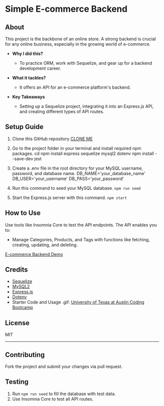 # Simple E-commerce Backend

## About

This project is the backbone of an online store. A strong backend is crucial for any online business, especially in the growing world of e-commerce.

- **Why I did this?**
  - To practice ORM, work with Sequelize, and gear up for a backend development career.

- **What it tackles?**
  - It offers an API for an e-commerce platform's backend.

- **Key Takeaways**
  - Setting up a Sequelize project, integrating it into an Express.js API, and creating different types of API routes.

## Setup Guide

1. Clone this GitHub repository
   [CLONE ME](https://github.com/Daleray1231/E_Comm)
  
2. Go to the project folder in your terminal and install required npm packages.
cd <Your-Project-Directory>
npm install express sequelize mysql2 dotenv
npm install --save-dev jest

3. Create a .env file in the root directory for your MySQL username, password, and database name.
DB_NAME='your_database_name'
DB_USER='your_username'
DB_PASS='your_password'

4. Run this command to seed your MySQL database.
`npm run seed`

5. Start the Express.js server with this command.
`npm start`

## How to Use

Use tools like Insomnia Core to test the API endpoints. The API enables you to:

- Manage Categories, Products, and Tags with functions like fetching, creating, updating, and deleting.

[E-commerce Backend Demo](https://share.vidyard.com/watch/zKe7kDWXtUUoc9QourEKUB?)

## Credits

- [Sequelize](https://sequelize.org/)
- [MySQL2](https://www.npmjs.com/package/mysql2)
- [Express.js](https://expressjs.com/)
- [Dotenv](https://www.npmjs.com/package/dotenv)
- Starter Code and Usage .gif: [University of Texas at Austin Coding Bootcamp](https://bootcamp.cvn.utexas.edu/)

## License

MIT

---

## Contributing

Fork the project and submit your changes via pull request.

## Testing

1. Run `npm run seed` to fill the database with test data.
2. Use Insomnia Core to test all API routes.